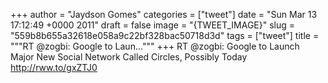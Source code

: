 
+++
author = "Jaydson Gomes"
categories = ["tweet"]
date = "Sun Mar 13 17:12:49 +0000 2011"
draft = false
image = "{TWEET_IMAGE}"
slug = "559b8b655a32618e058a9c22bf328bac50718d3d"
tags = ["tweet"]
title = """RT @zogbi: Google to Laun..."""
+++
RT @zogbi: Google to Launch Major New Social Network Called Circles, Possibly Today http://rww.to/gxZTJ0
